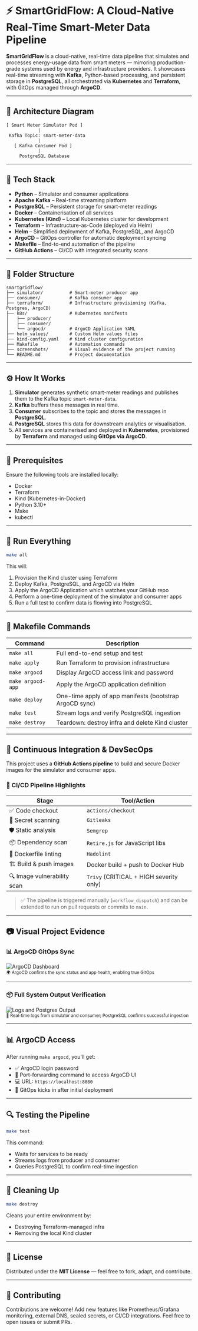 
# ⚡ SmartGridFlow: A Cloud-Native Real-Time Smart-Meter Data Pipeline

**SmartGridFlow** is a cloud-native, real-time data pipeline that simulates and processes energy-usage data from smart meters — mirroring production-grade systems used by energy and infrastructure providers. It showcases real-time streaming with **Kafka**, Python-based processing, and persistent storage in **PostgreSQL**, all orchestrated via **Kubernetes** and **Terraform**, with GitOps managed through **ArgoCD**.

---

## 📐 Architecture Diagram

```
[ Smart Meter Simulator Pod ]
            |
 Kafka Topic: smart-meter-data
            |
   [ Kafka Consumer Pod ]
            |
     PostgreSQL Database
```

---

## 🚀 Tech Stack

- **Python** – Simulator and consumer applications  
- **Apache Kafka** – Real-time streaming platform  
- **PostgreSQL** – Persistent storage for smart-meter readings  
- **Docker** – Containerisation of all services  
- **Kubernetes (Kind)** – Local Kubernetes cluster for development  
- **Terraform** – Infrastructure-as-Code (deployed via Helm)  
- **Helm** – Simplified deployment of Kafka, PostgreSQL, and ArgoCD  
- **ArgoCD** – GitOps controller for automatic deployment syncing  
- **Makefile** – End-to-end automation of the pipeline  
- **GitHub Actions** – CI/CD with integrated security scans

---

## 📁 Folder Structure

```
smartgridflow/
├── simulator/          # Smart-meter producer app
├── consumer/           # Kafka consumer app
├── terraform/          # Infrastructure provisioning (Kafka, Postgres, ArgoCD)
├── k8s/                # Kubernetes manifests
│   ├── producer/
│   ├── consumer/
│   └── argocd/         # ArgoCD Application YAML
├── helm_values/        # Custom Helm values files
├── kind-config.yaml    # Kind cluster configuration
├── Makefile            # Automation commands
├── screenshots/        # Visual evidence of the project running
└── README.md           # Project documentation
```

---

## ⚙️ How It Works

1. **Simulator** generates synthetic smart-meter readings and publishes them to the Kafka topic `smart-meter-data`.  
2. **Kafka** buffers these messages in real time.  
3. **Consumer** subscribes to the topic and stores the messages in **PostgreSQL**.  
4. **PostgreSQL** stores this data for downstream analytics or visualisation.  
5. All services are containerised and deployed in **Kubernetes**, provisioned by **Terraform** and managed using **GitOps via ArgoCD**.  

---

## 🔧 Prerequisites

Ensure the following tools are installed locally:

- Docker  
- Terraform  
- Kind (Kubernetes-in-Docker)  
- Python 3.10+  
- Make  
- kubectl  

---

## 🚀 Run Everything

```bash
make all
```

This will:

1. Provision the Kind cluster using Terraform  
2. Deploy Kafka, PostgreSQL, and ArgoCD via Helm  
3. Apply the ArgoCD Application which watches your GitHub repo  
4. Perform a one-time deployment of the simulator and consumer apps  
5. Run a full test to confirm data is flowing into PostgreSQL  

---

## 🧪 Makefile Commands

| Command           | Description                                                           |
|------------------|-----------------------------------------------------------------------|
| `make all`       | Full end-to-end setup and test                                        |
| `make apply`     | Run Terraform to provision infrastructure                             |
| `make argocd`    | Display ArgoCD access link and password                               |
| `make argocd-app`| Apply the ArgoCD application definition                               |
| `make deploy`    | One-time apply of app manifests (bootstrap ArgoCD sync)               |
| `make test`      | Stream logs and verify PostgreSQL ingestion                           |
| `make destroy`   | Teardown: destroy infra and delete Kind cluster                       |

---

## 🔁 Continuous Integration & DevSecOps

This project uses a **GitHub Actions pipeline** to build and secure Docker images for the simulator and consumer apps.

### 🔧 CI/CD Pipeline Highlights

| Stage                     | Tool/Action                                |
|--------------------------|--------------------------------------------|
| ✅ Code checkout          | `actions/checkout`                         |
| 🔐 Secret scanning        | `Gitleaks`                                 |
| 🛡️ Static analysis        | `Semgrep`                                  |
| 📦 Dependency scan        | `Retire.js` for JavaScript libs            |
| 🧪 Dockerfile linting     | `Hadolint`                                 |
| 🏗️ Build & push images    | Docker build + push to Docker Hub         |
| 🔍 Image vulnerability scan | `Trivy` (CRITICAL + HIGH severity only)   |

> ✅ The pipeline is triggered manually (`workflow_dispatch`) and can be extended to run on pull requests or commits to `main`.

---

## 📷 Visual Project Evidence


### 📊 ArgoCD GitOps Sync

![ArgoCD Dashboard](./images/argocd.png)  
<sub>🌍 ArgoCD confirms the sync status and app health, enabling true GitOps</sub>

---

### 📦 Full System Output Verification

![Logs and Postgres Output](./images/posgresql.png)  
<sub>🧪 Real-time logs from simulator and consumer; PostgreSQL confirms successful ingestion</sub>

---

## 📊 ArgoCD Access

After running `make argocd`, you'll get:

- ✅ ArgoCD login password
- 🔗 Port-forwarding command to access ArgoCD UI
- 💻 URL: `https://localhost:8080`
- 📌 GitOps kicks in after initial deployment

---

## 🔍 Testing the Pipeline

```bash
make test
```

This command:

- Waits for services to be ready  
- Streams logs from producer and consumer  
- Queries PostgreSQL to confirm real-time ingestion  

---

## 🧼 Cleaning Up

```bash
make destroy
```

Cleans your entire environment by:

- Destroying Terraform-managed infra  
- Removing the local Kind cluster  

---

## 📄 License

Distributed under the **MIT License** — feel free to fork, adapt, and contribute.

---

## 🤝 Contributing

Contributions are welcome! Add new features like Prometheus/Grafana monitoring, external DNS, sealed secrets, or CI/CD integrations. Feel free to open issues or submit PRs.
